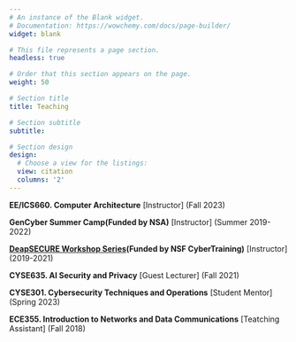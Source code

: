 ```yaml
---
# An instance of the Blank widget.
# Documentation: https://wowchemy.com/docs/page-builder/
widget: blank

# This file represents a page section.
headless: true

# Order that this section appears on the page.
weight: 50

# Section title
title: Teaching

# Section subtitle
subtitle: 

# Section design
design:
  # Choose a view for the listings:
  view: citation
  columns: '2'
---
```


**EE/ICS660. Computer Architecture** [Instructor]  (Fall 2023)

**GenCyber Summer Camp(Funded by NSA)** [Instructor] (Summer 2019-2022)

**[DeapSECURE Workshop Series](https://deapsecure.gitlab.io)(Funded by NSF CyberTraining)** [Instructor] (2019-2021)

**CYSE635. AI Security and Privacy** [Guest Lecturer] (Fall 2021)

**CYSE301. Cybersecurity Techniques and Operations** [Student Mentor] (Spring 2023)

**ECE355. Introduction to Networks and Data Communications** [Teatching Assistant] (Fall 2018)
